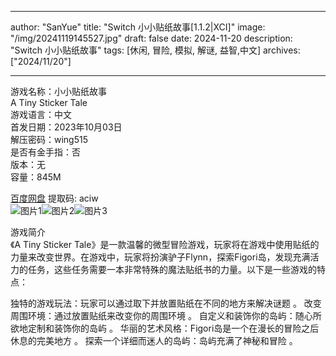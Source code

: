 
---
author: "SanYue"
title: "Switch 小小贴纸故事[1.1.2|XCI]"
image: "/img/20241119145527.jpg"
draft: false
date: 2024-11-20
description: "Switch 小小贴纸故事"
tags: [休闲, 冒险, 模拟, 解谜, 益智,中文]
archives: ["2024/11/20"]

---

游戏名称：小小贴纸故事   
A Tiny Sticker Tale    
游戏语言：中文  
首发日期：2023年10月03日  
解压密码：wing515  
是否有金手指：否  
版本：无   
容量：845M

[百度网盘](https://pan.baidu.com/s/1Wzu-amIqEQZR3MbB4Z70dA) 提取码: aciw  
![图片1](/img/4de5a9.jpg)![图片2](/img/fe15cd.jpg)![图片3](/img/77c108.jpg)  

游戏简介  
《A Tiny Sticker Tale》是一款温馨的微型冒险游戏，玩家将在游戏中使用贴纸的力量来改变世界。在游戏中，玩家将扮演驴子Flynn，探索Figori岛，发现充满活力的任务，这些任务需要一本非常特殊的魔法贴纸书的力量。以下是一些游戏的特点：

独特的游戏玩法：玩家可以通过取下并放置贴纸在不同的地方来解决谜题
。
改变周围环境：通过放置贴纸来改变你的周围环境
。
自定义和装饰你的岛屿：随心所欲地定制和装饰你的岛屿
。
华丽的艺术风格：Figori岛是一个在漫长的冒险之后休息的完美地方
。
探索一个详细而迷人的岛屿：岛屿充满了神秘和冒险
。
